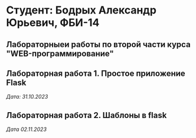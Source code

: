 # Студент: Бодрых Александр Юрьевич, ФБИ-14

## Лабораторныеи работы по второй части курса "WEB-программирование"

## Лабораторная работа 1. Простое приложение Flask

*Дата: 31.10.2023*


## Лабораторная работа 2. Шаблоны в flask

*Дата 02.11.2023*